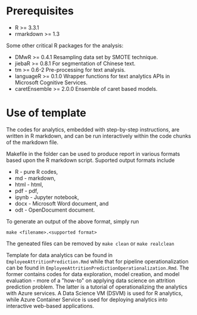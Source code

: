 # Prerequisites

* R >= 3.3.1
* rmarkdown >= 1.3

Some other critical R packages for the analysis:

* DMwR >= 0.4.1 Resampling data set by SMOTE technique.
* jiebaR >= 0.8.1 For segmentation of Chinese text.
* tm >= 0.6-2 Pre-processing for text analysis.
* languageR >= 0.1.0 Wrapper functions for text analytics APIs in Microsoft Cognitive Services.
* caretEnsemble >= 2.0.0 Ensemble of caret based models.

# Use of template

The codes for analytics, embedded with step-by-step instructions, are written in R markdown, and can be run interactively within the code chunks of the markdown file.

Makefile in the folder can be used to produce report in various formats based upon the R markdown script. Suported output formats include

* R - pure R codes,
* md - markdown, 
* html - html,
* pdf - pdf,
* ipynb - Jupyter notebook,
* docx - Microsoft Word document, and 
* odt - OpenDocument document.

To generate an output of the above format, simply run

```
make <filename>.<supported format>
```

The geneated files can be removed by `make clean` or `make realclean`

Template for data analytics can be found in `EmployeeAttritionPrediction.Rmd` 
while that for pipeline operationalization can be found in 
`EmployeeAttritionPredictionOperationalization.Rmd`. The former contains codes
for data exploration, model creation, and model evaluation - more of a "how-to"
on applying data science on attrition prediction problem. The latter is a 
tutorial of operationalizing the analytics with Azure services. A Data Science
VM (DSVM) is used for R analytics, while Azure Container Service is used for
deploying analytics into interactive web-based applications.